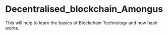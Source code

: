 # Decentralised_blockchain_Amongus
This will help to learn the basics of Blockchain Technology and how hash works.
